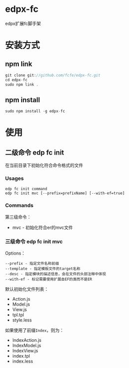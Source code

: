 edpx-fc
=======

edpx扩展fc脚手架

# 安装方式

## npm link

```javascript
git clone git://github.com/fcfe/edpx-fc.git
cd edpx-fc
sudo npm link .
```

## npm install

```javascript
sudo npm install -g edpx-fc
```

# 使用

## 二级命令 edp fc init

在当前目录下初始化符合命令格式的文件

### Usages

    edp fc init command 
    edp fc init mvc [--prefix=prefixName] [--with-ef=true]

### Commands

第三级命令：

+ mvc - 初始化符合er的mvc文件

### 三级命令 edp fc init mvc

Options：

    --prefix - 指定文件名称前缀
    --template - 指定模板文件的target名称
    --desc - 指定模块的描述信息，会在文件的头部注释中体现
    --with-ef - 标记需要使用扩展自EF的类而不是ER

默认初始化文件列表：

+ Action.js
+ Model.js
+ View.js
+ tpl.tpl
+ style.less

如果使用了前缀`Index`，则为：

+ IndexAction.js
+ IndexModel.js
+ IndexView.js
+ index.tpl
+ index.less